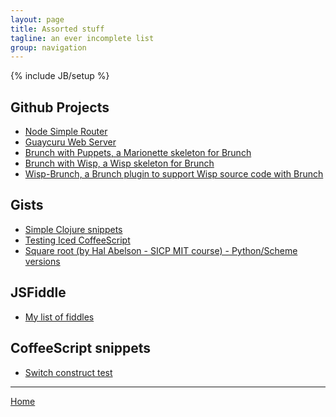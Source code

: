 ```yaml
---
layout: page
title: Assorted stuff
tagline: an ever incomplete list
group: navigation
---
```

{% include JB/setup %}

    
## Github Projects
* [Node Simple Router](http://sandy98.github.com/node-simple-router)
* [Guaycuru Web Server](https://github.com/sandy98/guaycuru)
* [Brunch with Puppets, a Marionette skeleton for Brunch](https://github.com/sandy98/brunch-with-puppets)
* [Brunch with Wisp, a Wisp skeleton for Brunch](https://github.com/sandy98/brunch-with-wisp)
* [Wisp-Brunch, a Brunch plugin to support Wisp source code with Brunch](https://github.com/sandy98/wisp-brunch)


## Gists
<ul class="linkss-ul">
    <li><a target="_blank" href="https://gist.github.com/989424">Simple Clojure snippets</a></li>
    <li><a target="_blank" href="https://gist.github.com/2514318">Testing Iced CoffeeScript</a></li>
    <li><a target="_blank" href="https://gist.github.com/2575074">Square root (by Hal Abelson - SICP MIT course) - Python/Scheme versions</a></li>
</ul>


## JSFiddle
* [My list of fiddles](http://jsfiddle.net/user/sandy98/fiddles/)

## CoffeeScript snippets
* [Switch construct test](http://coffeescript.org/#try:is_zero_or_less%20%3D%20%28n%29%20-%3E%0A%20%20return%200%20unless%20n%20%3E%200%0A%20%20n%0A%0Aeval_a%20%3D%20%28a%29%20-%3E%20%0A%20%20switch%20is_zero_or_less%20a%0A%20%20%20%20when%20%200%0A%20%20%20%20%20alert%20%22%23{a}%20is%20far%20too%20low!%22%0A%20%20%20%20when%201%2C%202%0A%20%20%20%20%20%20alert%20%22%23{a}%20is%20low%22%0A%20%20%20%20when%203%2C%204%0A%20%20%20%20%20%20alert%20%22%23{a}%20is%20so%2C%20so%22%0A%20%20%20%20else%0A%20%20%20%20%20%20alert%20%22%23{a}%20is%20high!%22%0A%20%20%20%20%0Aeval_a%28n%29%20for%20n%20in%20[-1..5])

<hr/>

[Home](/)
